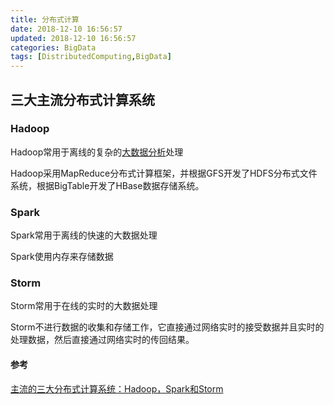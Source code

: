 ```yaml
---
title: 分布式计算
date: 2018-12-10 16:56:57
updated: 2018-12-10 16:56:57
categories: BigData
tags: [DistributedComputing,BigData]
---
```


## 三大主流分布式计算系统

### Hadoop

Hadoop常用于离线的复杂的[大数据分析](http://www.ethinkbi.com/)处理

Hadoop采用MapReduce分布式计算框架，并根据GFS开发了HDFS分布式文件系统，根据BigTable开发了HBase数据存储系统。

### Spark

Spark常用于离线的快速的大数据处理

Spark使用内存来存储数据

### Storm

Storm常用于在线的实时的大数据处理

Storm不进行数据的收集和存储工作，它直接通过网络实时的接受数据并且实时的处理数据，然后直接通过网络实时的传回结果。







#### 参考

[主流的三大分布式计算系统：Hadoop，Spark和Storm](https://blog.csdn.net/AlbertFly/article/details/78357317)